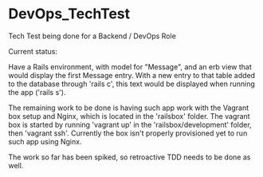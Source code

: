 # DevOps_TechTest
Tech Test being done for a Backend / DevOps Role

Current status:

Have a Rails environment, with model for "Message", and an erb view that would display the first Message entry.
With a new entry to that table added to the database through 'rails c', this text would be displayed when running the app ('rails s').

The remaining work to be done is having such app work with the Vagrant box setup and Nginx, which is located in the 'railsbox' folder. The vagrant box is started by running 'vagrant up' in the 'railsbox/development' folder, then 'vagrant ssh'. Currently the box isn't properly provisioned yet to run such app using Nginx.

The work so far has been spiked, so retroactive TDD needs to be done as well.
